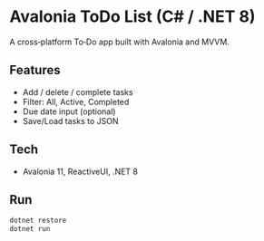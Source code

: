 # Avalonia ToDo List (C# / .NET 8)

A cross‑platform To‑Do app built with Avalonia and MVVM.

## Features
- Add / delete / complete tasks
- Filter: All, Active, Completed
- Due date input (optional)
- Save/Load tasks to JSON

## Tech
- Avalonia 11, ReactiveUI, .NET 8

## Run
```bash
dotnet restore
dotnet run